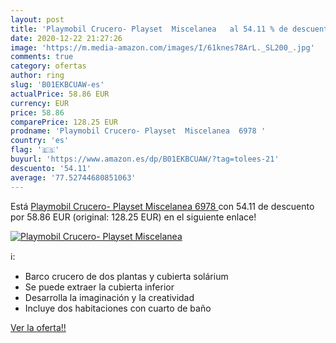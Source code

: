 ```yaml
---
layout: post
title: 'Playmobil Crucero- Playset  Miscelanea   al 54.11 % de descuento'
date: 2020-12-22 21:27:26
image: 'https://m.media-amazon.com/images/I/61knes78ArL._SL200_.jpg'
comments: true
category: ofertas
author: ring
slug: 'B01EKBCUAW-es'
actualPrice: 58.86 EUR
currency: EUR
price: 58.86
comparePrice: 128.25 EUR
prodname: 'Playmobil Crucero- Playset  Miscelanea  6978 '
country: 'es'
flag: '🇪🇸'
buyurl: 'https://www.amazon.es/dp/B01EKBCUAW/?tag=tolees-21'
descuento: '54.11'
average: '77.52744680851063'
---
```


Está [Playmobil Crucero- Playset  Miscelanea  6978 ](https://www.amazon.es/dp/B01EKBCUAW/?tag=tolees-21) con 54.11 de descuento por 58.86 EUR (original: 128.25 EUR) en el siguiente enlace!

[![Playmobil Crucero- Playset  Miscelanea  ](https://m.media-amazon.com/images/I/61knes78ArL._SL200_.jpg)](https://www.amazon.es/dp/B01EKBCUAW/?tag=tolees-21)

ℹ️:

- Barco crucero de dos plantas y cubierta solárium
- Se puede extraer la cubierta inferior
- Desarrolla la imaginación y la creatividad
- Incluye dos habitaciones con cuarto de baño

[Ver la oferta!!](https://www.amazon.es/dp/B01EKBCUAW/?tag=tolees-21)
